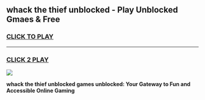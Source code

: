 
## whack the thief unblocked - Play Unblocked Gmaes & Free
<h3>
<a href="https://news.freeplayer.one?title=whack_the_thief_unblocked&ref=23F">CLICK TO PLAY</a></h3>
<hr>

<h3>
<a href="https://news.freeplayer.one?title=whack_the_thief_unblocked&ref=23F">CLICK 2 PLAY</a>
  
</h3>

<a href="https://news.freeplayer.one?title=whack_the_thief_unblocked&ref=23F/"><img src="https://clearcache.store/games.png"></a>


**whack the thief unblocked games unblocked: Your Gateway to Fun and Accessible Online Gaming**
